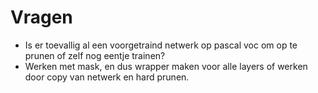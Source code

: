# Vragen

- Is er toevallig al een voorgetraind netwerk op pascal voc om op te prunen of zelf nog eentje trainen?
- Werken met mask, en dus wrapper maken voor alle layers of werken door copy van netwerk en hard prunen.

